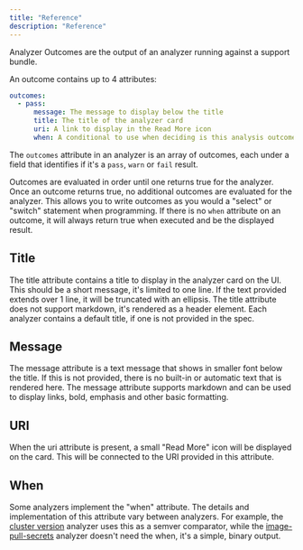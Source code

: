 ```yaml
---
title: "Reference"
description: "Reference"
---
```


Analyzer Outcomes are the output of an analyzer running against a support bundle.

An outcome contains up to 4 attributes:

```yaml
outcomes:
  - pass:
      message: The message to display below the title
      title: The title of the analyzer card
      uri: A link to display in the Read More icon
      when: A conditional to use when deciding is this analysis outcome is truthy
```

The `outcomes` attribute in an analyzer is an array of outcomes, each under a field that identifies if it's a `pass`, `warn` or `fail` result.

Outcomes are evaluated in order until one returns true for the analyzer. Once an outcome returns true, no additional outcomes are evaluated for the analyzer. This allows you to write outcomes as you would a "select" or "switch" statement when programming. If there is no `when` attribute on an outcome, it will always return true when executed and be the displayed result.

## Title

The title attribute contains a title to display in the analyzer card on the UI. This should be a short message, it's limited to one line. If the text provided extends over 1 line, it will be truncated with an ellipsis. The title attribute does not support markdown, it's rendered as a header element. Each analyzer contains a default title, if one is not provided in the spec.

## Message

The message attribute is a text message that shows in smaller font below the title. If this is not provided, there is no built-in or automatic text that is rendered here. The message attribute supports markdown and can be used to display links, bold, emphasis and other basic formatting.

## URI

When the uri attribute is present, a small "Read More" icon will be displayed on the card. This will be connected to the URI provided in this attribute.

## When

Some analyzers implement the "when" attribute. The details and implementation of this attribute vary between analyzers. For example, the [cluster version](https://troubleshoot.io) analyzer uses this as a semver comparator, while the [image-pull-secrets](https://troubleshoot.io) analyzer doesn't need the when, it's a simple, binary output.
